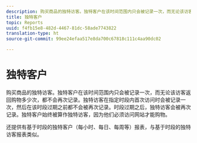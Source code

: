 ```yaml
---
description: 购买商品的独特访客。独特客户在该时间范围内只会被记录一次，而无论该访客返回购物多少次，都不会再次记录。独特访客在指定时段内首次访问时会被记录一次，然后在该时段过期之前都不会被再次记录。时段过期之后，独特访客会被再次记录。独特客户始终被算作独特访客，因为他们必须访问网站才能购物。
title: 独特客户
topic: Reports
uuid: f4fb15e8-482d-4467-81dc-58ade7743822
translation-type: ht
source-git-commit: 99ee24efaa517e8da700c67818c111c4aa90dc02

---
```



# 独特客户

购买商品的独特访客。独特客户在该时间范围内只会被记录一次，而无论该访客返回购物多少次，都不会再次记录。独特访客在指定时段内首次访问时会被记录一次，然后在该时段过期之前都不会被再次记录。时段过期之后，独特访客会被再次记录。独特客户始终被算作独特访客，因为他们必须访问网站才能购物。

还提供有基于时段的独特客户（每小时、每日、每周等）报表，与基于时段的独特访客报表类似。
